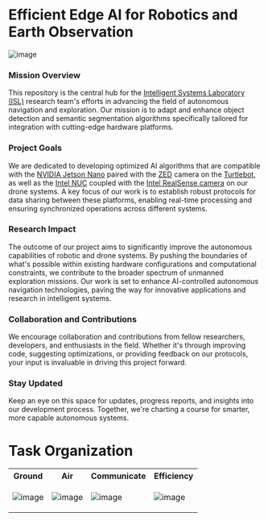 # Efficient Edge AI for Robotics and Earth Observation

![image](https://github.com/ISL-INTELLIGENT-SYSTEMS-LAB/IMPACT-Edge_AI/assets/78773029/441dffbc-9548-49e5-b507-1602c9401f39)

### Mission Overview
This repository is the central hub for the [Intelligent Systems Laboratory (ISL)](https://www.uncfsu.edu/academics/colleges-schools-and-departments/lloyd-college-of-health-science-and-technology/department-of-mathematics-and-computer-science/intelligent-systems-laboratory) research team's efforts in advancing the field of autonomous navigation and exploration. Our mission is to adapt and enhance object detection and semantic segmentation algorithms specifically tailored for integration with cutting-edge hardware platforms.

### Project Goals
We are dedicated to developing optimized AI algorithms that are compatible with the [NVIDIA Jetson Nano](https://developer.nvidia.com/embedded/jetson-nano-developer-kit) paired with the [ZED](https://www.stereolabs.com/products/zed-2) camera on the [Turtlebot](https://www.turtlebot.com/turtlebot3/), as well as the [Intel NUC](https://www.intel.com/content/www/us/en/products/details/nuc.html) coupled with the [Intel RealSense camera](https://www.intelrealsense.com/) on our drone systems. A key focus of our work is to establish robust protocols for data sharing between these platforms, enabling real-time processing and ensuring synchronized operations across different systems.

### Research Impact
The outcome of our project aims to significantly improve the autonomous capabilities of robotic and drone systems. By pushing the boundaries of what's possible within existing hardware configurations and computational constraints, we contribute to the broader spectrum of unmanned exploration missions. Our work is set to enhance AI-controlled autonomous navigation technologies, paving the way for innovative applications and research in intelligent systems.

### Collaboration and Contributions
We encourage collaboration and contributions from fellow researchers, developers, and enthusiasts in the field. Whether it's through improving code, suggesting optimizations, or providing feedback on our protocols, your input is invaluable in driving this project forward.

### Stay Updated
Keep an eye on this space for updates, progress reports, and insights into our development process. Together, we're charting a course for smarter, more capable autonomous systems.

# Task Organization
<table>
<tr>
<th>Ground</th>
<th>Air</th>
<th>Communicate</th>
<th>Efficiency</th>
</tr>
<tr>
<td>

![image](https://github.com/ISL-INTELLIGENT-SYSTEMS-LAB/IMPACT-Edge_AI/assets/78773029/e55a3b12-da71-4cf4-80b8-00e3056a3251)

</td>
<td>

![image](https://github.com/ISL-INTELLIGENT-SYSTEMS-LAB/IMPACT-Edge_AI/assets/78773029/32f0dc29-ad25-4f59-8465-cf86371e9ff1)

</td>
<td>

![image](https://github.com/ISL-INTELLIGENT-SYSTEMS-LAB/IMPACT-Edge_AI/assets/78773029/c8a60487-a921-45d5-8e7f-8ffd89a94d7a)

</td>
<td>

![image](https://github.com/ISL-INTELLIGENT-SYSTEMS-LAB/IMPACT-Edge_AI/assets/78773029/2f00581b-c85e-4989-8874-a54bee1944f4)

</td>
</tr>
</table>
